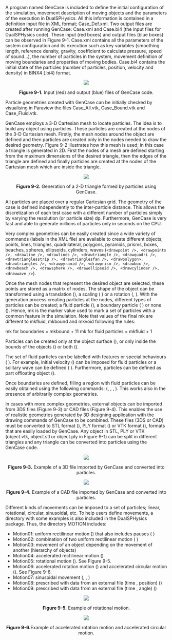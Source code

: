 A program named GenCase is included to define the initial configuration of the
simulation, movement description of moving objects and the parameters of the
execution in DualSPHysics. All this information is contained in a definition input file
in XML format; Case_Def.xml. Two output files are created after running GenCase:
Case.xml and Case.bi4 (the input files for DualSPHysics code). These input (red
boxes) and output files (blue boxes) can be observed in Figure 9-1. Case.xml contains
all the parameters of the system configuration and its execution such as key variables
(smoothing length, reference density, gravity, coefficient to calculate pressure, speed of
sound...), the number of particles in the system, movement definition of moving
boundaries and properties of moving bodies. Case.bi4 contains the initial state of the
particles (number of particles, position, velocity and density) in BINX4 (.bi4) format.

<p align="center">
<img src="https://i.imgur.com/28zzFiC.png"/>
</p>

<p align="center">
<strong>Figure 9-1.</strong> Input (red) and output (blue) files of GenCase code.
</p>

Particle geometries created with GenCase can be initially checked by visualising in
Paraview the files Case_All.vtk, Case_Bound.vtk and Case_Fluid.vtk.

GenCase employs a 3-D Cartesian mesh to locate particles. The idea is to build any
object using particles. These particles are created at the nodes of the 3-D Cartesian
mesh. Firstly, the mesh nodes around the object are defined and then particles are
created only in the nodes needed to draw the desired geometry. Figure 9-2 illustrates
how this mesh is used; in this case a triangle is generated in 2D. First the nodes of a
mesh are defined starting from the maximum dimensions of the desired triangle, then
the edges of the triangle are defined and finally particles are created at the nodes of the
Cartesian mesh which are inside the triangle.

<p align="center">
<img src="https://i.imgur.com/nXUdIe3.png"/>
</p>

<p align="center">
<strong>Figure 9-2.</strong> Generation of a 2-D triangle formed by particles using GenCase.
</p>

All particles are placed over a regular Cartesian grid. The geometry of the case is
defined independently to the inter-particle distance. This allows the discretization of
each test case with a different number of particles simply by varying the resolution (or
particle size) dp. Furthermore, GenCase is very fast and able to generate millions of
particles only in seconds on the CPU.

Very complex geometries can be easily created since a wide variety of commands
(labels in the XML file) are available to create different objects; points, lines, triangles,
quadrilateral, polygons, pyramids, prisms, boxes, beaches, spheres, ellipsoids, cylinders,
waves (`<drawpoint />, <drawpoints />, <drawline />, <drawlines />, <drawtriangle />,
<drawquadri />, <drawtrianglesstrip />, <drawtrianglesfan />, <drawpolygon>, <drawtriangles />,
<drawpyramid />, <drawprism />, <drawbox />, <drawbeach />, <drawsphere />, <drawellipsoid
/>, <drawcylinder />, <drawwave />`).

Once the mesh nodes that represent the desired object are selected, these points are
stored as a matrix of nodes. The shape of the object can be transformed using a
translation (<move />), a scaling (<scale /> ) or a rotation (<rotate />, <rotateline />). With the
generation process creating particles at the nodes, different types of particles can be
created; a fluid particle (<setmkfluid />), a boundary particle ( <setmkbound />) or none
(<setmkvoid />). Hence, mk is the marker value used to mark a set of particles with a
common feature in the simulation. Note that values of the final mk are different to
mkfluid, mkbound and mkvoid following the rules:

mk for boundaries = mkbound + 11
mk for fluid particles = mkfluid + 1

Particles can be created only at the object surface (<setdrawmode mode="face" />), or only
inside the bounds of the objects (<setdrawmode mode="solid" />) or both (<setdrawmode
mode="full" />).

The set of fluid particles can be labelled with features or special behaviours ( <initials />).
For example, initial velocity (<velocity />) can be imposed for fluid particles or a solitary
wave can be defined ( <velwave />). Furthermore, particles can be defined as part offloating object (<floatings />).

Once boundaries are defined, filling a region with fluid particles can be easily obtained
using the following commands: (<fillpoint />, <fillbox />, <fillfigure />, <fillprism />). This
works also in the presence of arbitrarily complex geometries.

In cases with more complex geometries, external objects can be imported from 3DS
files (Figure 9-3) or CAD files (Figure 9-4). This enables the use of realistic geometries
generated by 3D designing application with the drawing commands of GenCase to be
combined. These files (3DS or CAD) must be converted to STL format (<drawfilestl />),
PLY format (<drawfileply />) or VTK format (<drawfilevtk />), formats that are easily
loaded by GenCase. Any object in STL, PLY or VTK (object.vtk, object.stl or
object.ply in Figure 9-1) can be split in different triangles and any triangle can be
converted into particles using the GenCase code.

<p align="center">
<img src="https://i.imgur.com/OEV2Ckb.png"/>
</p>

<p align="center">
<strong>Figure 9-3.</strong> Example of a 3D file imported by GenCase and converted into particles.
</p>

<p align="center">
<img src="https://i.imgur.com/VYsst0H.png"/>
</p>

<p align="center">
<strong>Figure 9-4.</strong> Example of a CAD file imported by GenCase and converted into particles.
</p>

Different kinds of movements can be imposed to a set of particles; linear, rotational,
circular, sinusoidal, etc. To help users define movements, a directory with some
examples is also included in the DualSPHysics package. Thus, the directory MOTION
includes:

* Motion01: uniform rectilinear motion (<mvrect />) that also includes pauses ( <wait />)
* Motion02: combination of two uniform rectilinear motion ( <mvrect />)
* Motion03: movement of an object depending on the movement of another (hierarchy
of objects)
* Motion04: accelerated rectilinear motion (<mvrectace />)
* Motion05: rotational motion (<mvrot />). See Figure 9-5.
* Motion06: accelerated rotation motion (<mvrotace />) and accelerated circular motion
(<mvcirace />). See Figure 9-6.
* Motion07: sinusoidal movement (<mvrectsinu />, <mvrotsinu />, <mvcirsinu />)
* Motion08: prescribed with data from an external file (time , position) (<mvfile/>)
* Motion09: prescribed with data from an external file (time , angle) (<mvrotfile />)

<p align="center">
<img src="https://i.imgur.com/2AWbPtX.png"/>
</p>

<p align="center">
<strong>Figure 9-5.</strong> Example of rotational motion.
</p>

<p align="center">
<img src="https://i.imgur.com/YcsgIYV.png"/>
</p>

<p align="center">
<strong>Figure 9-6.</strong>Example of accelerated rotation motion and accelerated circular motion.
</p>
